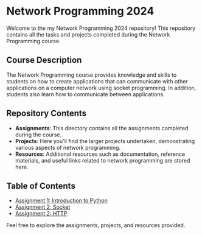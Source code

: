 # Network Programming 2024

Welcome to the my Network Programming 2024 repository! This repository contains all the tasks and projects completed during the Network Programming course.

## Course Description
The Network Programming course provides knowledge and skills to students on how to create applications that can communicate with other applications on a computer network using socket programming. In addition, students also learn how to communicate between applications.

## Repository Contents
- **Assignments**: This directory contains all the assignments completed during the course.
- **Projects**: Here you'll find the larger projects undertaken, demonstrating various aspects of network programming.
- **Resources**: Additional resources such as documentation, reference materials, and useful links related to network programming are stored here.

## Table of Contents
- [Assignment 1: Introduction to Python](./01)
- [Assignment 2: Socket](./02)
- [Assignment 2: HTTP](./03)

Feel free to explore the assignments, projects, and resources provided.

